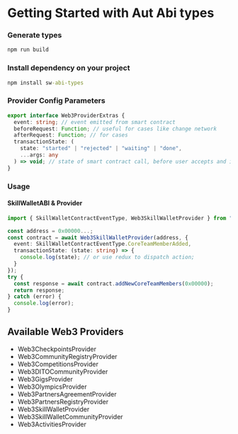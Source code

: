# Getting Started with Aut Abi types

### Generate types

```cmd
npm run build
```

### Install dependency on your project

```cmd
npm install sw-abi-types
```

### Provider Config Parameters

```ts
export interface Web3ProviderExtras {
  event: string; // event emitted from smart contract
  beforeRequest: Function; // useful for cases like change network
  afterRequest: Function; // for cases
  transactionState: (
    state: "started" | "rejected" | "waiting" | "done",
    ...args: any
  ) => void; // state of smart contract call, before user accepts and is complete
}
```

### Usage

#### SkillWalletABI & Provider

```ts
import { SkillWalletContractEventType, Web3SkillWalletProvider } from "@skill-wallet/sw-abi-types";

const address = 0x00000...;
const contract = await Web3SkillWalletProvider(address, {
  event: SkillWalletContractEventType.CoreTeamMemberAdded,
  transactionState: (state: string) => {
    console.log(state); // or use redux to dispatch action;
  }
});
try {
  const response = await contract.addNewCoreTeamMembers(0x00000);
  return response;
} catch (error) {
  console.log(error);
}
```

## Available Web3 Providers

- Web3CheckpointsProvider
- Web3CommunityRegistryProvider
- Web3CompetitionsProvider
- Web3DITOCommunityProvider
- Web3GigsProvider
- Web3OlympicsProvider
- Web3PartnersAgreementProvider
- Web3PartnersRegistryProvider
- Web3SkillWalletProvider
- Web3SkillWalletCommunityProvider
- Web3ActivitiesProvider

